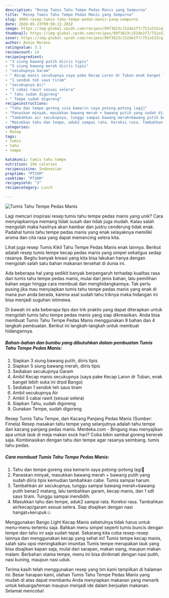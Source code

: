 ```yaml
---
description: "Resep Tumis Tahu Tempe Pedas Manis yang Sempurna"
title: "Resep Tumis Tahu Tempe Pedas Manis yang Sempurna"
slug: 4004-resep-tumis-tahu-tempe-pedas-manis-yang-sempurna
date: 2020-05-23T09:50:22.283Z
image: https://img-global.cpcdn.com/recipes/99f3623c152de1f7/751x532cq70/tumis-tahu-tempe-pedas-manis-foto-resep-utama.jpg
thumbnail: https://img-global.cpcdn.com/recipes/99f3623c152de1f7/751x532cq70/tumis-tahu-tempe-pedas-manis-foto-resep-utama.jpg
cover: https://img-global.cpcdn.com/recipes/99f3623c152de1f7/751x532cq70/tumis-tahu-tempe-pedas-manis-foto-resep-utama.jpg
author: Annie Moreno
ratingvalue: 3.1
reviewcount: 14
recipeingredient:
- "3 siung bawang putih diiris tipis"
- "5 siung bawang merah diiris tipis"
- "secukupnya Garam"
- " Kecap manis secukupnya saya pake Kecap Laron dr Tuban enak banget lebih suka ini drpd Bango"
- "1 sendok teh saus tiram"
- "secukupnya Air"
- "3 cabai rawit sesuai selera"
- " Tahu sudah digoreng"
- " Tempe sudah digoreng"
recipeinstructions:
- "Tahu dan tempe goreng sisa kemarin saya potong-potong lagi🙂"
- "Panaskan minyak, masukkan bawang merah + bawang putih yang sudah diiris tipis kemudian tambahkan cabe. Tumis sampai harum."
- "Tambahkan air secukupnya, tunggu sampai bawang merah+bawang putih benar2 matang, lalu tambahkan garam, kecap manis, dan 1 sdt saus tiram. Tunggu sampai mendidih."
- "Masukkan tahu dan tempe, aduk2 sampai rata. Koreksi rasa. Tambahkan air/kecap/garam sesuai selera. Siap disajikan dengan nasi hangat+kerupuk☺️"
categories:
- Resep
tags:
- tumis
- tahu
- tempe

katakunci: tumis tahu tempe 
nutrition: 194 calories
recipecuisine: Indonesian
preptime: "PT25M"
cooktime: "PT36M"
recipeyield: "3"
recipecategory: Lunch

---
```



![Tumis Tahu Tempe Pedas Manis](https://img-global.cpcdn.com/recipes/99f3623c152de1f7/751x532cq70/tumis-tahu-tempe-pedas-manis-foto-resep-utama.jpg)

Lagi mencari inspirasi resep tumis tahu tempe pedas manis yang unik? Cara menyiapkannya memang tidak susah dan tidak juga mudah. Kalau salah mengolah maka hasilnya akan hambar dan justru cenderung tidak enak. Padahal tumis tahu tempe pedas manis yang enak selayaknya memiliki aroma dan cita rasa yang dapat memancing selera kita.

Lihat juga resep Tumis Kikil Tahu Tempe Pedas Manis enak lainnya. Berikut adalah resep tumis tempe kecap pedas manis yang simpel sekaligus sedap rasanya. Begitu banyak kreasi yang kita bisa lakukan hanya dengan mengolah salah satu bahan makanan tersehat di dunia ini.

Ada beberapa hal yang sedikit banyak berpengaruh terhadap kualitas rasa dari tumis tahu tempe pedas manis, mulai dari jenis bahan, lalu pemilihan bahan segar hingga cara membuat dan menghidangkannya. Tak perlu pusing jika mau menyiapkan tumis tahu tempe pedas manis yang enak di mana pun anda berada, karena asal sudah tahu triknya maka hidangan ini bisa menjadi suguhan istimewa.


Di bawah ini ada beberapa tips dan trik praktis yang dapat diterapkan untuk mengolah tumis tahu tempe pedas manis yang siap dikreasikan. Anda bisa membuat Tumis Tahu Tempe Pedas Manis menggunakan 9 bahan dan 4 langkah pembuatan. Berikut ini langkah-langkah untuk membuat hidangannya.

<!--inarticleads1-->

##### Bahan-bahan dan bumbu yang dibutuhkan dalam pembuatan Tumis Tahu Tempe Pedas Manis:

1. Siapkan 3 siung bawang putih, diiris tipis
1. Siapkan 5 siung bawang merah, diiris tipis
1. Sediakan secukupnya Garam
1. Ambil  Kecap manis secukupnya (saya pake Kecap Laron dr Tuban, enak banget lebih suka ini drpd Bango)
1. Sediakan 1 sendok teh saus tiram
1. Ambil secukupnya Air
1. Ambil 3 cabai rawit (sesuai selera)
1. Siapkan  Tahu, sudah digoreng
1. Gunakan  Tempe, sudah digoreng


Resep Tumis Tahu Tempe, dan Kacang Panjang Pedas Manis (Sumber: Fimela) Resep masakan tahu tempe yang selanjutnya adalah tahu tempe dan kacang panjang pedas manis. Merdeka.com - Bingung mau menyajikan apa untuk lauk di meja makan esok hari? Coba bikin sambal goreng kerecek saja. Kombinasikan dengan tahu dan tempe agar rasanya seimbang. tumis tahu pedas. 

<!--inarticleads2-->

##### Cara membuat Tumis Tahu Tempe Pedas Manis:

1. Tahu dan tempe goreng sisa kemarin saya potong-potong lagi🙂
1. Panaskan minyak, masukkan bawang merah + bawang putih yang sudah diiris tipis kemudian tambahkan cabe. Tumis sampai harum.
1. Tambahkan air secukupnya, tunggu sampai bawang merah+bawang putih benar2 matang, lalu tambahkan garam, kecap manis, dan 1 sdt saus tiram. Tunggu sampai mendidih.
1. Masukkan tahu dan tempe, aduk2 sampai rata. Koreksi rasa. Tambahkan air/kecap/garam sesuai selera. Siap disajikan dengan nasi hangat+kerupuk☺️


Menggunakan Bango Light Kecap Manis sebetulnya tidak harus untuk menu-menu tertentu saja. Bahkan menu simpel seperti tumis buncis dengan tempe dan tahu ini saja sudah tepat. Sekarang kita coba resep-resep lainnya dan menggunakan kecap yang sehat ini! Tumis tempe kecap manis, salah satu opsi meningkatkan imunitas Tumis tempe merupakan lauk yang bisa disajikan kapan saja, mulai dari sarapan, makan siang, maupun makan malam. Berbahan utama tempe, menu ini bisa dinikmati dengan nasi putih, nasi kuning, maupun nasi uduk. 

Terima kasih telah menggunakan resep yang tim kami tampilkan di halaman ini. Besar harapan kami, olahan Tumis Tahu Tempe Pedas Manis yang mudah di atas dapat membantu Anda menyiapkan makanan yang menarik untuk keluarga/teman maupun menjadi ide dalam berjualan makanan. Selamat mencoba!
